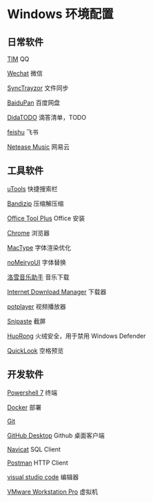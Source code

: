 # Windows 环境配置

## 日常软件

[TIM](https://tim.qq.com/download.html) QQ

[Wechat](https://pc.weixin.qq.com/) 微信

[SyncTrayzor](https://github.com/canton7/SyncTrayzor/releases/) 文件同步

[BaiduPan](http://pan.baidu.com/download) 百度网盘

[DidaTODO](https://dida365.com/about/windows) 滴答清单，TODO

[feishu](https://www.feishu.cn/download) 飞书

[Netease Music](https://music.163.com/#/download) 网易云

## 工具软件

[uTools](https://u.tools/) 快捷搜索栏

[Bandizip](https://cn.bandisoft.com/bandizip/) 压缩解压缩

[Office Tool Plus](https://otp.landian.vip/zh-cn/) Office 安装

[Chrome](https://www.google.com/intl/zh-CN/chrome/) 浏览器

[MacType](https://github.com/snowie2000/mactype/releases) 字体渲染优化

[noMeiryoUI](https://github.com/Tatsu-syo/noMeiryoUI/releases) 字体替换

[洛雪音乐助手](https://github.com/lyswhut/lx-music-desktop/releases) 音乐下载

[Internet Download Manager](http://www.downxia.com/downinfo/308952.html) 下载器

[potplayer](https://t1.daumcdn.net/potplayer/PotPlayer/Version/Latest/PotPlayerSetup64.exe) 视频播放器

[Snipaste](https://zh.snipaste.com/) 截屏

[HuoRong](https://www.huorong.cn/) 火绒安全，用于禁用 Windows Defender

[QuickLook](https://github.com/QL-Win/QuickLook/releases/latest) 空格预览

## 开发软件

[Powershell 7](https://github.com/PowerShell/PowerShell/releases) 终端

[Docker](https://www.docker.com/products/docker-desktop) 部署

[Git](https://git-scm.com/download/win)

[GitHub Desktop](https://desktop.github.com/) Github 桌面客户端

[Navicat](https://github.com/HeQuanX/navicat-keygen-tools) SQL Client

[Postman](https://www.postman.com/downloads/) HTTP Client

[visual studio code](https://code.visualstudio.com/) 编辑器

[VMware Workstation Pro](https://www.ghxi.com/vmware15.html) 虚拟机
